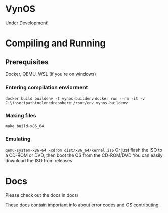# VynOS
Under Development!
# Compiling and Running
## Prerequisites
Docker, QEMU, WSL (if you're on windows)
### Entering compilation enviorment
`docker build buildenv -t vynos-buildenv`
`docker run --rm -it -v C:\insertpathtoclonedrepohere:/root/env vynos-buildenv`
### Making files
`make build-x86_64`
### Emulating
`qemu-system-x86-64 -cdrom dist/x86_64/kernel.iso`
Or just flash the ISO to a CD-ROM or DVD, then boot the OS from the CD-ROM/DVD
You can easily download the ISO from releases
# Docs
Please check out the docs in docs/

These docs contain important info about error codes and OS contributing
